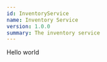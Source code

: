 ```yaml
---
id: InventoryService
name: Inventory Service
version: 1.0.0
summary: The inventory service
---
```


Hello world
